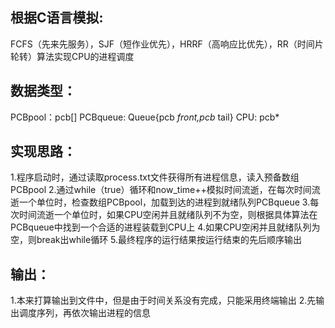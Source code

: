 ## 根据C语言模拟:
FCFS（先来先服务），SJF（短作业优先），HRRF（高响应比优先），RR（时间片轮转）算法实现CPU的进程调度

## 数据类型：
PCBpool：pcb[]
PCBqueue: Queue{pcb *front,pcb* tail}
CPU: pcb*

## 实现思路：
1.程序启动时，通过读取process.txt文件获得所有进程信息，读入预备数组PCBpool
2.通过while（true）循环和now_time++模拟时间流逝，在每次时间流逝一个单位时，检查数组PCBpool，加载到达的进程到就绪队列PCBqueue
3.每次时间流逝一个单位时，如果CPU空闲并且就绪队列不为空，则根据具体算法在PCBqueue中找到一个合适的进程装载到CPU上
4.如果CPU空闲并且就绪队列为空，则break出while循环
5.最终程序的运行结果按运行结束的先后顺序输出

## 输出：
1.本来打算输出到文件中，但是由于时间关系没有完成，只能采用终端输出
2.先输出调度序列，再依次输出进程的信息
